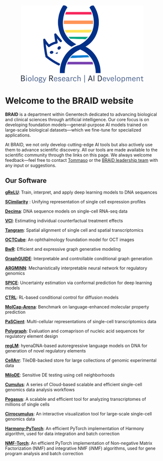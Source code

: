 



<p align="center">
  <img src="logo.png" alt="Cute Cat" width="400">
</p>



# Welcome to the BRAID website

**BRAID** is a department within Genentech dedicated to advancing biological and clinical sciences through artificial intelligence. Our core focus is on developing foundation models—general-purpose AI models trained on large-scale biological datasets—which we fine-tune for specialized applications.

At BRAID, we not only develop cutting-edge AI tools but also actively use them to advance scientific discovery. All our tools are made available to the scientific community through the links on this page. We always welcome feedback—feel free to contact [Tommaso](mailto:biancalt@gene.com) or the [BRAID leadership team](https://www.gene.com/scientists/our-scientists/braid) with any input or suggestions.



## Our Software

[**gReLU**](https://github.com/Genentech/gReLU): Train, interpret, and apply deep learning models to DNA sequences

[**SCimilarity**](https://github.com/Genentech/scimilarity) : Unifying representation of single cell expression profiles

[**Decima**](https://github.com/Genentech/decima): DNA sequence models on single-cell RNA-seq data

[**VCI**](https://github.com/yulun-rayn/variational-causal-inference): Estimating individual counterfactual treatment effects

[**Tangram**](https://github.com/broadinstitute/Tangram): Spatial alignment of single cell and spatial transcriptomics

[**OCTCube**](https://github.com/ZucksLiu/OCTCubeM): An ophthalmology foundation model for OCT images

[**BwR**](https://github.com/Genentech/bandwidth-graph-generation): Efficient and expressive graph generative modeling

[**GraphGUIDE**](https://github.com/Genentech/GraphGUIDE): Interpretable and controllable conditional graph generation

[**ARGMINN**](https://github.com/Genentech/ARGMINN): Mechanistically interpretable neural network for regulatory genomics

[**SPICE**](https://github.com/ndiamant/spice): Uncertainty estimation via conformal prediction for deep learning models

[**CTRL**](https://github.com/zhaoyl18/CTRL): RL-based conditional control for diffusion models

[**MolCap-Arena**](https://github.com/Genentech/molcap-arena): Benchmark on language-enhanced molecular property prediction

[**PaSCient**](https://github.com/genentech/pascient): Multi-cellular representations of single-cell transcriptomics data

[**Polygraph**](https://github.com/Genentech/polygraph): Evaluation and comaprison of nucleic acid sequences for regulatory element design

[**regLM**](https://github.com/Genentech/regLM): hyenaDNA-based autoregressive language models on DNA for generation of novel regulatory elements

[**CellArr**](https://github.com/CellArr/cellarr): TileDB-backed store for large collections of genomic experimental data

[**MiloDE**](https://github.com/MarioniLab/miloDE): Sensitive DE testing using cell neighborhoods

[**Cumulus**](https://github.com/lilab-bcb/cumulus): A series of Cloud-based scalable and efficient single-cell genomics data analysis workflows

[**Pegasus**](https://github.com/lilab-bcb/pegasus): A scalable and efficient tool for analyzing transcriptomes of millions of single cells

[**Cirrocumulus**](https://github.com/lilab-bcb/cirrocumulus): An interactive visualization tool for large-scale single-cell genomics data

[**Harmony-PyTorch**](https://github.com/lilab-bcb/harmony-pytorch): An efficient PyTorch implementation of Harmony algorithm, used for data integration and batch correction

[**NMF-Torch**](https://github.com/lilab-bcb/nmf-torch): An efficient PyTorch implementation of Non-negative Matrix Factorization (NMF) and integrative NMF (iNMF) algorithms, used for gene program analysis and batch correction
